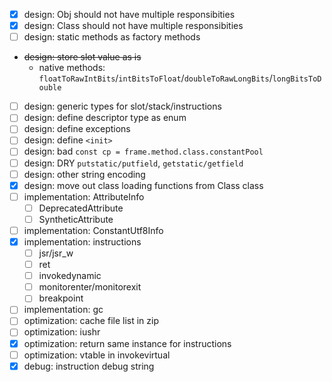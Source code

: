 - [x] design: Obj should not have multiple responsibities
- [x] design: Class should not have multiple responsibities
- [ ] design: static methods as factory methods
- ~~design: store slot value as is~~
  - native methods: `floatToRawIntBits`/`intBitsToFloat`/`doubleToRawLongBits`/`longBitsToDouble`
- [ ] design: generic types for slot/stack/instructions
- [ ] design: define descriptor type as enum
- [ ] design: define exceptions
- [ ] design: define `<init>`
- [ ] design: bad `const cp = frame.method.class.constantPool`
- [ ] design: DRY `putstatic/putfield`, `getstatic/getfield`
- [ ] design: other string encoding
- [x] design: move out class loading functions from Class class
- [ ] implementation: AttributeInfo
  - [ ] DeprecatedAttribute
  - [ ] SyntheticAttribute
- [ ] implementation: ConstantUtf8Info
- [x] implementation: instructions
  - [ ] jsr/jsr_w
  - [ ] ret
  - [ ] invokedynamic
  - [ ] monitorenter/monitorexit
  - [ ] breakpoint
- [ ] implementation: gc
- [ ] optimization: cache file list in zip
- [ ] optimization: iushr
- [x] optimization: return same instance for instructions
- [ ] optimization: vtable in invokevirtual
- [x] debug: instruction debug string
